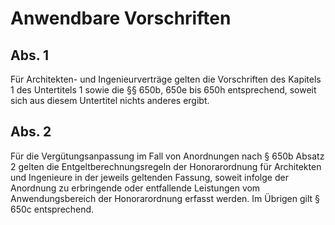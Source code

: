 # Anwendbare Vorschriften



## Abs. 1

 Für Architekten- und Ingenieurverträge gelten die Vorschriften des Kapitels 1 des Untertitels 1 sowie die §§ 650b, 650e bis 650h entsprechend, soweit sich aus diesem Untertitel nichts anderes ergibt.

## Abs. 2

 Für die Vergütungsanpassung im Fall von Anordnungen nach § 650b Absatz 2 gelten die Entgeltberechnungsregeln der Honorarordnung für Architekten und Ingenieure in der jeweils geltenden Fassung, soweit infolge der Anordnung zu erbringende oder entfallende Leistungen vom Anwendungsbereich der Honorarordnung erfasst werden. Im Übrigen gilt § 650c entsprechend. 

